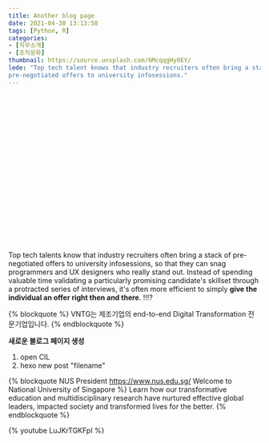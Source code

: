 ```yaml
---
title: Another blog page
date: 2021-04-30 13:13:58
tags: [Python, R]
categories: 
- [직무소개]
- [조직문화]
thumbnail: https://source.unsplash.com/6McqqgHy0EY/
lede: "Top tech talent knows that industry recruiters often bring a stack of
pre-negotiated offers to university infosessions."
---
```

<img src="https://source.unsplash.com/NodtnCsLdTE/" width="10" height="300" />

Top tech talents know that industry recruiters often bring a stack of
pre-negotiated offers to university infosessions, so that they can snag
programmers and UX designers who really stand out.  Instead of spending valuable
time validating a particularly promising candidate's skillset through a
protracted series of interviews, it's often more efficient to simply __give the
individual an offer right then and there__. !!!?

{% blockquote %}
VNTG는 제조기업의 end-to-end Digital Transformation 전문기업입니다.
{% endblockquote %}

**새로운 블로그 페이지 생성**
1. open CIL
2. hexo new post "filename" 

{% blockquote NUS President https://www.nus.edu.sg/ Welcome to National University of Singapore %}
Learn how our transformative education and multidisciplinary research have nurtured effective global leaders, impacted society and transformed lives for the better.
{% endblockquote %}

{% youtube LuJKrTGKFpI %}